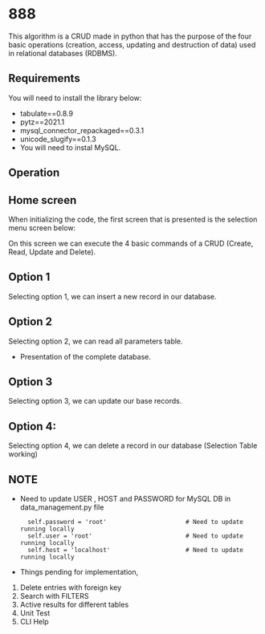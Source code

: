 # 888
This algorithm is a CRUD made in python that has the purpose of the four basic operations (creation, access, updating and destruction of data) used in relational databases (RDBMS).

## Requirements
You will need to install the library below:
- tabulate==0.8.9
- pytz==2021.1
- mysql_connector_repackaged==0.3.1
- unicode_slugify==0.1.3
- You will need to instal MySQL.
        
## Operation
## Home screen
When initializing the code, the first screen that is presented is the selection menu screen below:

On this screen we can execute the 4 basic commands of a CRUD (Create, Read, Update and Delete).

## Option 1
Selecting option 1, we can insert a new record in our database.

## Option 2
Selecting option 2, we can read all parameters table.
- Presentation of the complete database.

## Option 3
Selecting option 3, we can update our base records.

## Option 4:
Selecting option 4, we can delete a record in our database (Selection Table working)


## NOTE
- Need to update USER , HOST and PASSWORD for MySQL DB in data_management.py file

        self.password = 'root'                      # Need to update running locally
        self.user = 'root'                          # Need to update running locally
        self.host = 'localhost'                     # Need to update running locally
 
 
 - Things pending for implementation, 
1. Delete entries with foreign key
2. Search with FILTERS
3. Active results for different tables
4. Unit Test
5. CLI Help
  

